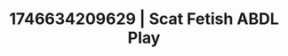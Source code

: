 ---
categories:
- Midnight fantasy
- Cinematic erotica
- Emotion-driven NSFW
- Erotic adventure
- Alt romance
- AI-generated
- ASMR
- Cosplay
image: /assets/images/1746634209629.jpg
layout: post
seo:
  description: Featured content with artistic Scat Fetish, ABDL Play. HD images available.
  keywords: Scat Fetish, ABDL Play
  og_image: /assets/images/1746634209629.jpg
  schema_type: VisualArtwork
tags:
- ABDL Play
- Scat Fetish
- '#1746634209629'
title: 1746634209629 | Scat Fetish ABDL Play
---